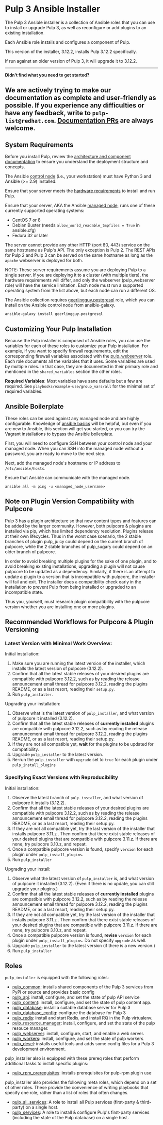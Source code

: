 Pulp 3 Ansible Installer
========================

The Pulp 3 Ansible installer is a collection of Ansible roles that you can use to install or upgrade Pulp 3, as well as reconfigure or add plugins to an existing installation.

Each Ansible role installs and configures a component of Pulp.

This version of the installer, 3.12.2, installs Pulp 3.12.2 specifically.

If run against an older version of Pulp 3, it will upgrade it to 3.12.2.

---
**Didn't find what you need to get started?**

We are actively trying to make our documentation as complete and user-friendly as possible.
If you experience any difficulties or have any feedback, write to `pulp-list@redhat.com`.
[Documentation PRs](https://github.com/pulp/pulp_installer/edit/master/docs/index.md) are always welcome.
---


System Requirements
-------------------

Before you install Pulp, review the [architecture and component documentation](https://docs.pulpproject.org/pulpcore/components.html#) to ensure you understand the deployment structure and concepts.

The Ansible [control node](https://docs.ansible.com/ansible/2.5/network/getting_started/basic_concepts.html#control-node)
(i.e., your workstation) must have Python 3 and Ansible (>= 2.9) installed.

Ensure that your server meets the [hardware requirements](https://docs.pulpproject.org/pulpcore/components.html#hardware-requirements) to install and run Pulp.

Ensure that your server, AKA the Ansible [managed node](https://docs.ansible.com/ansible/2.5/network/getting_started/basic_concepts.html#managed-nodes),
runs one of these currently supported operating systems:

- CentOS 7 or 8
- Debian Buster (needs `allow_world_readable_tmpfiles = True` in ansible.cfg)
- Fedora 32 or later

The server cannot provide any other HTTP (port 80, 443) service on the same hostname as Pulp's API. The only
exception is Pulp 2. The REST APIs for Pulp 2 and Pulp 3 can be served on the same hostname as
long as the `apache` webserver is deployed for both.

NOTE: These server requirements assume you are deploying Pulp to a single server. If you are deploying it
to a cluster (with multiple tiers), the hardware requirements will differ, and only the webserver
(pulp_webserver role) will have the service limitation. Each node must run a supported operating
system from the list above, but each node can run a different OS.

The Ansible collection requires [geerlingguy.postgresql](https://galaxy.ansible.com/geerlingguy/postgresql) role,
which you can install on the Ansible control node from ansible-galaxy.

```
ansible-galaxy install geerlingguy.postgresql
```

Customizing Your Pulp Installation
---------

Because the Pulp installer is composed of Ansible roles, you can use the variables for each of these roles to customize your Pulp installation.
For example, if you want to specify firewall requirements, edit the corresponding firewall variables associated with the [pulp_webserver](https://pulp-installer.readthedocs.io/en/latest/roles/pulp_webserver/#pulp_webserver) role.
Each role documents all the variables that it uses. Some variables are
used by multiple roles. In that case, they are documented in their primary role and mentioned in
the `shared_variables` section the other roles.

**Required Variables:**
Most variables have sane defaults but a few are required. See ``playbooks/example-use/group_vars/all`` for
the minimal set of required variables.


Ansible Boilerplate
-------------------

These roles can be used against any managed node and are highly configurable.  Knowledge of
[ansible basics](https://docs.ansible.com/ansible/2.5/user_guide/intro_getting_started.html) will
be helpful, but even if you are new to Ansible, this section will get you started, or you can try
the Vagrant installations to bypass the Ansible boilerplate.

First, you will need to configure SSH between your control node and your managed node. When you can
SSH into the managed node without a password, you are ready to move to the next step.

Next, add the managed node's hostname or IP address to `/etc/ansible/hosts`.

Ensure that Ansible can communicate with the managed node.

```
ansible all -m ping -u <managed_node_username>
```

Note on Plugin Version Compatibility with Pulpcore
--------------------------------------------------

Pulp 3 has a plugin architecture so that new content types and features can be added by the
larger community. However, both pulpcore & plugins are installed via pip, which has limited
dependency resolution. Plugins release at their own lifecycles. Thus in the worst case scenario, the
2 stable branches of plugin pulp_juicy could depend on the current branch of pulpcore, while the 2
stable branches of pulp_sugary could depend on an older branch of pulpcore.

In order to avoid breaking multiple plugins for the sake of one plugin, and to avoid breaking existing
installations, upgrading a plugin will not cause pulpcore to be updated as a dependency. Similarly,
if there is an attempt to update a plugin to a version that is incompatible with pulpcore, the installer
will fail and exit. The installer does a compatibility check early in the installation to prevent Pulp
from being installed or upgraded to an incompatible state.

Thus you, yourself, must research plugin compatibility with the pulpcore version whether you are
installing one or more plugins.

Recommended Workflows for Pulpcore & Plugin Versioning
------------------------------------------------------

### Latest Version with Minimal Work Overview:

Initial installation:

1. Make sure you are running the latest version of the installer, which installs the latest version
   of pulpcore (3.12.2).
1. Confirm that all the latest stable releases of your desired plugins are compatible with pulpcore
   3.12.2, such as by reading the release announcement email thread for pulpcore 3.12.2, reading the
plugins README, or as a last resort, reading their `setup.py`.
1. Run `pulp_installer`.

Upgrading your installation:

1. Observe what is the latest version of `pulp_installer`, and what version of pulpcore it installed
   (3.12.2).
1. Confirm that all the latest stable releases of **currently installed** plugins are compatible
   with pulpcore 3.12.2, such as by reading the release announcement email thread for pulpcore 3.12.2,
reading the plugins README, or as a last resort, reading their setup.py.
1. If they are not all compatible yet, **wait** for the plugins to be updated for
   compatibility.
1. Upgrade `pulp_installer` to the latest version.
1. Re-run the `pulp_installer` with `upgrade` set to `true` for each plugin under
   `pulp_install_plugins`

### Specifying Exact Versions with Reproducibility

Initial installation:

1. Observe the latest branch of `pulp_installer`, and what version of pulpcore it installs (3.12.2).
1. Confirm that all the latest stable releases of your desired plugins are compatible with pulpcore
   3.12.2, such as by reading the release announcement email thread for pulpcore 3.12.2, reading the
plugins README, or as a last resort, reading their setup.py.
1. If they are not all compatible yet, try the last version of the installer that installs pulpcore
   3.11.z . Then confirm that there exist stable releases of your desired plugins that are compatible
with pulpcore 3.11.z. If there are none, try pulpcore 3.10.z, and repeat.
1. Once a compatible pulpcore version is found, specify `version` for each plugin under
   `pulp_install_plugins`.
1. Run `pulp_installer`

Upgrading your install:

1. Observe what the latest version of `pulp_installer` is, and what version of pulpcore it installed
   (3.12.2). (Even if there is no update, you can still upgrade your plugins.)
1. Confirm that all the latest stable releases of **currently installed** plugins are compatible
   with pulpcore 3.12.2, such as by reading the release announcement email thread for pulpcore 3.12.2,
reading the plugins README, or as a last resort, reading their setup.py.
1. If they are not all compatible yet, try the last version of the installer that installs pulpcore
   3.11.z . Then confirm that there exist stable releases of your desired plugins that are compatible
with pulpcore 3.11.z. If there are none, try pulpcore 3.10.z, and repeat.
1. Once a compatible pulpcore version is found, **revise** `version` for each plugin under
   `pulp_install_plugins`. Do not specify `upgrade` as well.
1. Upgrade `pulp_installer` to the latest version (if there is a new version.)
1. Run `pulp_installer`

Roles
-----

`pulp_installer` is equipped with the following roles:

- [pulp_common](roles/pulp_common): installs shared components of the Pulp 3 services from PyPi or source and provides basic config
- [pulp_api](roles/pulp_api): install, configure, and set the state of pulp API service
- [pulp_content](roles/pulp_content): install, configure, and set the state of pulp content app.
- [pulp_database](roles/pulp_database): install a suitable database server for Pulp 3
- [pulp_database_config](roles/pulp_database_config): configure the database for Pulp 3
- [pulp_redis](roles/pulp_redis): install and start Redis, and install RQ in the Pulp virtualenv.
- [pulp_resource_manager](roles/pulp_resource_manager): install, configure, and set the state of the pulp resouce manager.
- [pulp_webserver](roles/pulp_webserver): install, configure, start, and enable a web server.
- [pulp_workers](roles/pulp_workers): install, configure, and set the state of pulp workers.
- [pulp_devel](roles/pulp_devel): installs useful tools and adds some config files for a Pulp 3 development environment.

pulp_installer also is equipped with these prereq roles that perform additional tasks to install specific plugins:

- [pulp_rpm_prerequisites](/prereq_roles/pulp_rpm_prerequisites): installs prerequisites for pulp-rpm plugin use

pulp_installer also provides the following meta roles, which depend on a set of other roles. These provide
the convenience of writing playbooks that specify one role, rather than a list of roles that often changes.

- [pulp_all_services](meta_roles/pulp_all_services/): A role to install all Pulp services (first-party & third-party) on a single host.
- [pulp_services](meta_roles/pulp_services/): A role to install & configure Pulp's
  first-party services (including the state of the Pulp database) on a single host.
